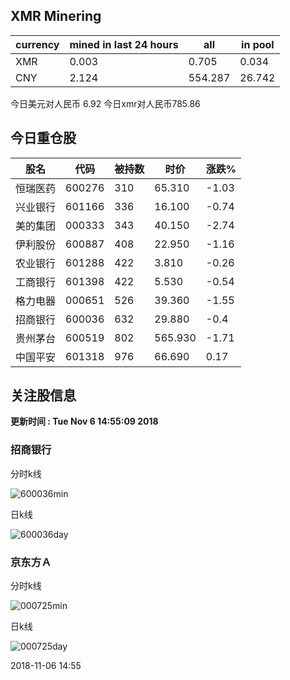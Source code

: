 ## XMR Minering

|currency|mined in last 24 hours|all|in pool|
|---|---|---|---|
|XMR|0.003|0.705|0.034|
|CNY|2.124|554.287|26.742|

今日美元对人民币 6.92	今日xmr对人民币785.86


## 今日重仓股 

|股名|代码|被持数|时价|涨跌%|
|---|---|---|---|---|
|恒瑞医药|600276|310|65.310|-1.03|
|兴业银行|601166|336|16.100|-0.74|
|美的集团|000333|343|40.150|-2.74|
|伊利股份|600887|408|22.950|-1.16|
|农业银行|601288|422|3.810|-0.26|
|工商银行|601398|422|5.530|-0.54|
|格力电器|000651|526|39.360|-1.55|
|招商银行|600036|632|29.880|-0.4|
|贵州茅台|600519|802|565.930|-1.71|
|中国平安|601318|976|66.690|0.17|

## 关注股信息
**更新时间 : Tue Nov  6 14:55:09 2018**
### 招商银行 
分时k线

![600036min](http://image.sinajs.cn/newchart/min/n/sh600036.gif)

日k线

![600036day](http://image.sinajs.cn/newchart/daily/n/sh600036.gif)

### 京东方Ａ 
分时k线

![000725min](http://image.sinajs.cn/newchart/min/n/sz000725.gif)

日k线

![000725day](http://image.sinajs.cn/newchart/daily/n/sz000725.gif)

2018-11-06 14:55